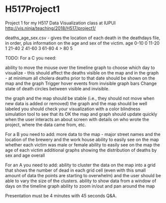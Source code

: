 # H517Project1
Project 1 for my H517 Data Visualization class at IUPUI
http://vis.ninja/teaching/2018/H517/project1/

deaths_age_sex.csv - gives the location of each death in the deathdays file, in order, plus information on the age and sex of the victim.
	age 0-10      0
		11-20     1
		21-40     2
		41-60     3
		61-80     4
		> 80      5

TODO:
For a C you need:
	
ability to move the mouse over the timeline graph to choose which day to visualize - this should affect the deaths visible on the map and in the graph - at minimum all cholera deaths prior to that date should be shown on the map and the graph
	Trigger hover events from invisible graph bars
	Change state of death circles between visible and invisible.
	
the graph and the map should be stable (i.e., they should not move when new data is added or removed)
the graph and the map should be well labeled
you should check your visualization with a color blindness simulation tool to see that its OK
the map and graph should update quickly when the user interacts
an about screen with details on who wrote the project, where the data came from, etc.

For a B you need to add:
more data to the map - major street names and the location of the brewery and the work house
ability to easily see on the map whether each victim was male or female
ability to easily see on the map the age of each victim
additional graphs showing the distribution of deaths by sex and age overall

For an A you need to add:
ability to cluster the data on the map into a grid that shows the number of dead in each grid cell (even with this small amount of data the points are starting to overwhelm) and the user should be able to vary the size of the clusters.
ability to show data from a window of days on the timeline graph
ability to zoom in/out and pan around the map

Presentation must be 4 minutes with 45 seconds Q&A.
